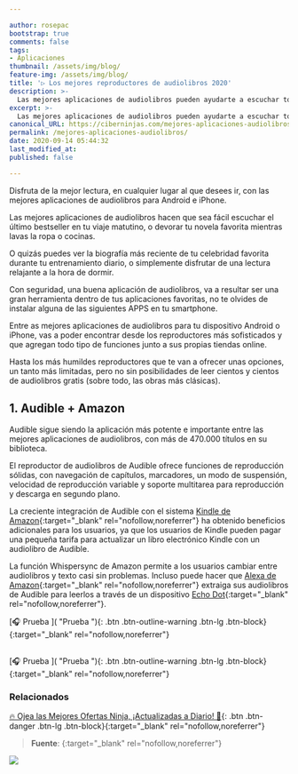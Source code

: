 ```yaml
---

author: rosepac
bootstrap: true
comments: false
tags:
- Aplicaciones
thumbnail: /assets/img/blog/
feature-img: /assets/img/blog/
title: '▷ Los mejores reproductores de audiolibros 2020'
description: >-
  Las mejores aplicaciones de audiolibros pueden ayudarte a escuchar todos tus grandes libros de tu lista.
excerpt: >-
  Las mejores aplicaciones de audiolibros pueden ayudarte a escuchar todos tus grandes libros de tu lista.
canonical_URL: https://ciberninjas.com/mejores-aplicaciones-audiolibros/
permalink: /mejores-aplicaciones-audiolibros/
date: 2020-09-14 05:44:32
last_modified_at: 
published: false

---
```


Disfruta de la mejor lectura, en cualquier lugar al que desees ir, con las mejores aplicaciones de audiolibros para Android e iPhone.

Las mejores aplicaciones de audiolibros hacen que sea fácil escuchar el último bestseller en tu viaje matutino, o devorar tu novela favorita mientras lavas la ropa o cocinas.

O quizás puedes ver la biografía más reciente de tu celebridad favorita durante tu entrenamiento diario, o simplemente disfrutar de una lectura relajante a la hora de dormir.

Con seguridad, una buena aplicación de audiolibros, va a resultar ser una gran herramienta dentro de tus aplicaciones favoritas, no te olvides de instalar alguna de las siguientes APPS en tu smartphone.

Entre as mejores aplicaciones de audiolibros para tu dispositivo Android o iPhone, vas a poder encontrar desde los reproductores más sofisticados y que agregan todo tipo de funciones junto a sus propias tiendas online.

Hasta los más humildes reproductores que te van a ofrecer unas opciones, un tanto más limitadas, pero no sin posibilidades de leer cientos y cientos de audiolibros gratis (sobre todo, las obras más clásicas).

## 1. **Audible + Amazon**

Audible sigue siendo la aplicación más potente e importante entre las mejores aplicaciones de audiolibros, con más de 470.000 títulos en su biblioteca.

El reproductor de audiolibros de Audible ofrece funciones de reproducción sólidas, con navegación de capítulos, marcadores, un modo de suspensión, velocidad de reproducción variable y soporte multitarea para reproducción y descarga en segundo plano.

La creciente integración de Audible con el sistema [Kindle de Amazon]( https://www.amazon.es/kindle-dbs/hz/signup?tag=ciberninjas07-21){:target="_blank" rel="nofollow,noreferrer"} ha obtenido beneficios adicionales para los usuarios, ya que los usuarios de Kindle pueden pagar una pequeña tarifa para actualizar un libro electrónico Kindle con un audiolibro de Audible.

La función Whispersync de Amazon permite a los usuarios cambiar entre audiolibros y texto casi sin problemas. Incluso puede hacer que [Alexa de Amazon](https://amzn.to/3khUXZ8){:target="_blank" rel="nofollow,noreferrer"} extraiga sus audiolibros de Audible para leerlos a través de un dispositivo [Echo Dot](https://amzn.to/3k9TPXu){:target="_blank" rel="nofollow,noreferrer"}.

[🎧 Prueba ]( "Prueba "){: .btn .btn-outline-warning .btn-lg .btn-block}{:target="_blank" rel="nofollow,noreferrer"}

## 

<!-- contenido -->

[🎧 Prueba ]( "Prueba "){: .btn .btn-outline-warning .btn-lg .btn-block}{:target="_blank" rel="nofollow,noreferrer"}

### **Relacionados** <!-- omit in toc -->

[]()

[]()

[]()

[]()

[]()

[🔥 Ojea las Mejores Ofertas Ninja, ¡Actualizadas a Diario! 🎁](https://www.amazon.es/shop/cibercursos){: .btn .btn-danger .btn-lg .btn-block}{:target="_blank" rel="nofollow,noreferrer"}

> **Fuente**: []( ""){:target="_blank" rel="nofollow,noreferrer"}

![](/assets/img/blog/ "")
